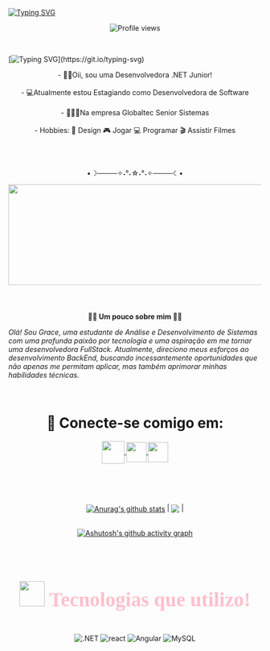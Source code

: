 [![Typing SVG](https://readme-typing-svg.herokuapp.com?font=Fira+Code&weight=300&size=50&duration=4000&pause=1000&color=8B008B&center=true&vCenter=true&random=false&width=1000&lines=Hello%2C+my+name+is+Grace;I'm+19+years+old;I'm+a+Software+Developer;I'm+from+Brazil;welcome%3A)](https://git.io/typing-svg)



<p align="center"> <img src="https://komarev.com/ghpvc/?username=Grace-Garces&color=blue" alt="Profile views" /> </p>
<br>

[![Typing SVG](https://readme-typing-svg.herokuapp.com?font=Fira+Code&weight=300&size=50&duration=4000&pause=1000&color=C71585&center=true&vCenter=true&random=false&width=1000&lines=Oii%2CBem-Vindos+ao+meu+GitHub;eu+sou+desenvolvedora+.NET+Junior;)](https://git.io/typing-svg)

<p align="center">- 👨‍💻Oii, sou uma Desenvolvedora .NET Junior! <br><br>
- 💻Atualmente estou Estagiando como Desenvolvedora de Software <br><br>
- 👩🏽‍💼Na empresa Globaltec Senior Sistemas
<br><br>
- Hobbies:
🎨 Design
🎮 Jogar
💻 Programar
🎬 Assistir Filmes </b> </p>

<br><br> <p align="center">•☽────✧˖°˖☆˖°˖✧────☾•</p>
 <div align="center">
  <img height="200" width="1000" src="https://i.giphy.com/media/v1.Y2lkPTc5MGI3NjExaXNmYW5xeXF2Y2dld21xMHlqcnBmdzI5YjFuZm16Z25tbHB1d3NwOSZlcD12MV9pbnRlcm5hbF9naWZfYnlfaWQmY3Q9Zw/YhFzQw0j4lPNu/giphy.gif"/>
</div>

###

<br>
<p align="Center"><b>🤳🏽 Um pouco sobre mim 🤳🏽</b></p>

<span align="right"> _Olá! Sou Grace, uma estudante de Análise e Desenvolvimento de Sistemas com uma profunda paixão por tecnologia e uma aspiração em me tornar uma desenvolvedora FullStack. Atualmente, direciono meus esforços ao desenvolvimento BackEnd, buscando incessantemente oportunidades que não apenas me permitam aplicar, mas também aprimorar minhas habilidades técnicas._ </span>

<br> <h1 align="center"> 📱 Conecte-se comigo em:</h1>

<p align="center">

<div align="center"> 
<a href="https://www.instagram.com/gracek_xo/" target="_blank">
<img align="center" height="45" width="45" src="https://github.com/carolbarbosa101/carolbarbosa101/assets/44561610/88a3dd4d-f85e-4141-af09-a2667d81df5b">
</a>
</a>
<a href="mailto:graceedevelopment@gmail.com">
<img align="center"  height="40" width="40" src="https://github.com/carolbarbosa101/carolbarbosa101/assets/44561610/2856fdde-3200-4398-8290-a0e45d3a35a0">
</a>
<a  href="https://www.linkedin.com/in/grace-batista-103174210/" target=_blank>
<img align="center"  height="40" width="40" src="https://github.com/carolbarbosa101/carolbarbosa101/assets/44561610/bc26a6f8-f0d3-4f15-82e1-55680c48f269">
</a>

<br><br><br>

 <a href="https://github.com/Grace-Garces/github-readme-stats"><img align="center" src="https://github-readme-stats.vercel.app/api?username=Grace-Garces&show_icons=true&include_all_commits=true&theme=buefy&hide_border=true" alt="Anurag's github stats" /></a> | <a href="https://github.com/Grace-Garces/github-readme-stats"><img align="center" src="https://github-readme-stats.vercel.app/api/top-langs/?username=Grace-Garces&layout=compact&theme=buefy&hide_border=true" /></a> |
<br><br>

[![Ashutosh's github activity graph](https://github-readme-activity-graph.vercel.app/graph?username=Grace-Garces&bg_color=fdf6f6&color=9e4c98&line=ea8ad1&point=403d3d&area=true&hide_border=true)](https://github.com/ashutosh00710/github-readme-activity-graph)


<br><h1 align="center" style="font-family: Alex Brush; font-size: 40px; color: Pink;"> <img src="https://img.icons8.com/?size=100&id=yggUP2AbmFLz&format=png&color=000000" width="50" height="50"/> Tecnologias que utilizo! </h1>

<div style="display: inline_block"><br/>
    <img align="center"= alt=".NET"src="https://img.shields.io/badge/.NET-5C2D91?style=for-the-badge&logo=.net&logoColor=white"/> 
    <img align="center"= alt="react"src="https://img.shields.io/badge/React-20232A?style=for-the-badge&logo=react&logoColor=61DAFB"/>
    <img align="center"= alt="Angular"src="https://img.shields.io/badge/Angular-DD0031?style=for-the-badge&logo=angular&logoColor=white"/>
    <img align="center"= alt="MySQL"src="https://img.shields.io/badge/MySQL-00000F?style=for-the-badge&logo=mysql&logoColor=white"/>
    </div><br>



<br>



<br>



<br>
<br>



